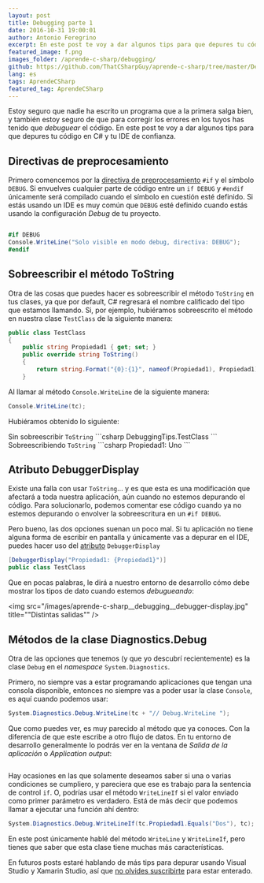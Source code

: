 ```yaml
---
layout: post
title: Debugging parte 1
date: 2016-10-31 19:00:01
author: Antonio Feregrino
excerpt: En este post te voy a dar algunos tips para que depures tu código en C# y tu IDE de confianza.
featured_image: f.png
images_folder: /aprende-c-sharp/debugging/
github: https://github.com/ThatCSharpGuy/aprende-c-sharp/tree/master/DebuggingTips
lang: es
tags: AprendeCSharp
featured_tag: AprendeCSharp
---
```


Estoy seguro que nadie ha escrito un programa que a la primera salga bien, y también estoy seguro de que para corregir los errores en los tuyos has tenido que *debuguear* el código. En este post te voy a dar algunos tips para que depures tu código en C# y tu IDE de confianza.

## Directivas de preprocesamiento  
Primero comencemos por la <a href="../directivas-preprocesador-c-sharp">directiva de preprocesamiento</a> `#if` y el símbolo `DEBUG`. Si envuelves cualquier parte de código entre un `if DEBUG` y `#endif` únicamente será compilado cuando el símbolo en cuestión esté definido. Si estás usando un IDE es muy común que `DEBUG` esté definido cuando estás usando la configuración  *Debug* de tu proyecto.

<div class="pure-g">
<div class="pure-u-1 pure-u-md-1-2">
<img src="/images/aprende-c-sharp__debugging__config-vs.png" title=""Distintas salidas"" />
</div>
<div class="pure-u-1 pure-u-md-1-2">
<img src="/images/aprende-c-sharp__debugging__config-xs.jpg" title=""Distintas salidas"" />
</div>  
</div>  

```csharp  
#if DEBUG
Console.WriteLine("Solo visible en modo debug, directiva: DEBUG");
#endif
```  

## Sobreescribir el método ToString  
Otra de las cosas que puedes hacer es sobreescribir el método `ToString` en tus clases, ya que por default, C# regresará el nombre calificado del tipo que estamos llamando. Si, por ejemplo, hubiéramos sobreescrito el método en nuestra clase `TestClass` de la siguiente manera:  

```csharp  
public class TestClass
{
    public string Propiedad1 { get; set; }
    public override string ToString()
    {
        return string.Format("{0}:{1}", nameof(Propiedad1), Propiedad1);
    }
```  

Al llamar al método `Console.WriteLine` de la siguiente manera:

```csharp  
Console.WriteLine(tc);
```  

Hubiéramos obtenido lo siguiente:  

<div class="pure-g">
<div class="pure-u-1 pure-u-md-1-2">
Sin sobreescribir <code>ToString</code>
```csharp  
DebuggingTips.TestClass
```  
</div>
<div class="pure-u-1 pure-u-md-1-2">
Sobreescribiendo <code>ToString</code>
```csharp  
Propiedad1: Uno
```  
</div>  
</div>  

## Atributo DebuggerDisplay  
Existe una falla con usar `ToString`... y es que esta es una modificación que afectará a toda nuestra aplicación, aún cuando no estemos depurando el código. Para solucionarlo, podemos comentar ese código cuando ya no estemos depurando o envolver la sobreescritura en un `#if DEBUG`.

Pero bueno, las dos opciones suenan un poco mal. Si tu aplicación no tiene alguna forma de escribir en pantalla y únicamente vas a depurar en el IDE, puedes hacer uso del <a href="../atributos-c-sharp">atributo</a> `DebuggerDisplay` 

```csharp  
[DebuggerDisplay("Propiedad1: {Propiedad1}")]
public class TestClass
```  

Que en pocas palabras, le dirá a nuestro entorno de desarrollo cómo debe mostrar los tipos de dato cuando estemos *debugueando*:  

<img src="/images/aprende-c-sharp__debugging__debugger-display.jpg" title=""Distintas salidas"" />

## Métodos de la clase Diagnostics.Debug  
Otra de las opciones que tenemos (y que yo descubrí recientemente) es la clase `Debug` en el *namespace* `System.Diagnostics`.

Primero, no siempre vas a estar programando aplicaciones que tengan una consola disponible, entonces no siempre vas a poder usar la clase `Console`, es aquí cuando podemos usar:

```csharp  
System.Diagnostics.Debug.WriteLine(tc + "// Debug.WriteLine ");
```  

Que como puedes ver, es muy parecido al método que ya conoces. Con la diferencia de que este escribe a otro flujo de datos. En tu entorno de desarrollo generalmente lo podrás ver en la ventana de *Salida de la aplicación* o *Application output*:

<div class="pure-g">
<div class="pure-u-1 pure-u-md-1-2">
<img src="/images/aprende-c-sharp__debugging__writelines-vs.png" title=""Distintas salidas"" />
</div>
<div class="pure-u-1 pure-u-md-1-2">
<img src="/images/aprende-c-sharp__debugging__writelines-xs.jpg" title=""Distintas salidas"" />
</div>  
</div>  


Hay ocasiones en las que solamente deseamos saber si una o varias condiciones se cumpliero, y pareciera que ese es trabajo para la sentencia de control `if`. O, podrías usar el método `WriteLineIf` si el valor enviado como primer parámetro es verdadero. Está de más decir que podemos llamar a ejecutar una función ahí dentro:

```csharp  
System.Diagnostics.Debug.WriteLineIf(tc.Propiedad1.Equals("Dos"), tc);
```  

En este post únicamente hablé del método `WriteLine` y `WriteLineIf`, pero tienes que saber que esta clase tiene muchas más características.

En futuros posts estaré hablando de más tips para depurar usando Visual Studio y Xamarin Studio, así que <a href="http://localhost:4000/unete/">no olvides suscribirte</a> para estar enterado.
 